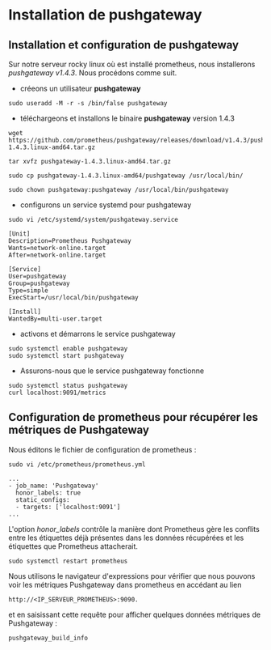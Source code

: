 # Installation de pushgateway
## Installation et configuration de pushgateway
Sur notre serveur rocky linux où est installé prometheus, nous installerons *pushgateway v1.4.3*. Nous procédons comme suit.

- créeons un utilisateur **pushgateway**
```
sudo useradd -M -r -s /bin/false pushgateway
```

- téléchargeons et installons le binaire **pushgateway** version 1.4.3
```
wget https://github.com/prometheus/pushgateway/releases/download/v1.4.3/pushgateway-1.4.3.linux-amd64.tar.gz
```

```
tar xvfz pushgateway-1.4.3.linux-amd64.tar.gz
```

```
sudo cp pushgateway-1.4.3.linux-amd64/pushgateway /usr/local/bin/
```

```
sudo chown pushgateway:pushgateway /usr/local/bin/pushgateway
```

- configurons un service systemd pour pushgateway
```
sudo vi /etc/systemd/system/pushgateway.service
``` 

```
[Unit]
Description=Prometheus Pushgateway
Wants=network-online.target
After=network-online.target

[Service]
User=pushgateway
Group=pushgateway
Type=simple
ExecStart=/usr/local/bin/pushgateway

[Install]
WantedBy=multi-user.target
```

- activons et démarrons le service pushgateway
```
sudo systemctl enable pushgateway
sudo systemctl start pushgateway
```

- Assurons-nous que le service pushgateway fonctionne
```
sudo systemctl status pushgateway
curl localhost:9091/metrics
```

## Configuration de prometheus pour récupérer les métriques de Pushgateway

Nous éditons le fichier de configuration de prometheus :
```
sudo vi /etc/prometheus/prometheus.yml
```

```
...
- job_name: 'Pushgateway'
  honor_labels: true
  static_configs:
  - targets: ['localhost:9091']
...  
```

L'option *honor_labels* contrôle la manière dont Prometheus gère les conflits entre les étiquettes déjà présentes dans les données récupérées et les étiquettes que Prometheus attacherait.

```
sudo systemctl restart prometheus
```

Nous utilisons le navigateur d'expressions pour vérifier que nous pouvons voir les métriques Pushgateway dans prometheus en accédant au lien 
```
http://<IP_SERVEUR_PROMETHEUS>:9090.
```

et en saisissant cette requête pour afficher quelques données métriques de Pushgateway :
```
pushgateway_build_info
```